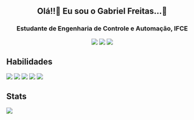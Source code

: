 <h2 align=center>Olá!!👋 Eu sou o Gabriel Freitas...🎉</h2>
<h3 align=center>Estudante de Engenharia de Controle e Automação, IFCE</h3>

<div align=center>
  <a href="https://www.instagram.com/ccfreitass"><img src="https://img.shields.io/badge/Instagram-E4405F?style=for-the-badge&logo=instagram&logoColor=white" /></a>
  <a href="https://twitter.com/gabfrytas"><img src="https://img.shields.io/badge/Twitter-1DA1F2?style=for-the-badge&logo=twitter&logoColor=white" /></a>
  <a href="https://www.linkedin.com/in/gabfreitassilva"><img src="https://img.shields.io/badge/LinkedIn-0077B5?style=for-the-badge&logo=linkedin&logoColor=white" /></a>
</div>

<h2>Habilidades</h2>
<div>
  <img src="https://img.shields.io/badge/C%2B%2B-00599C?style=for-the-badge&logo=c%2B%2B&logoColor=white">
  <img src="https://img.shields.io/badge/C-00599C?style=for-the-badge&logo=c&logoColor=white">
  <img src="https://img.shields.io/badge/HTML5-E34F26?style=for-the-badge&logo=html5&logoColor=white">
  <img src="https://img.shields.io/badge/CSS3-1572B6?style=for-the-badge&logo=css3&logoColor=white">
  <img src="https://img.shields.io/badge/Git-E34F26?style=for-the-badge&logo=git&logoColor=white">
<!-- aqui vai algumas habilidades que ainda vou estudar e melhorar
  <img src="https://img.shields.io/badge/JavaScript-323330?style=for-the-badge&logo=javascript&logoColor=F7DF1E">
  <img src="https://img.shields.io/badge/Python-14354C?style=for-the-badge&logo=python&logoColor=white">
-->
</div>

<h2>Stats</h2>
<div>
  <img src="https://github-readme-stats.vercel.app/api/top-langs/?username=gabfreitassilva&layout=compact&theme=dark">
</div>
